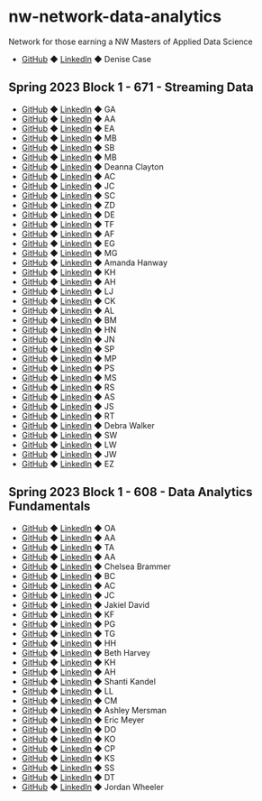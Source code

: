 # nw-network-data-analytics

Network for those earning a NW Masters of Applied Data Science

- [GitHub](https://github.com/denisecase) ◆ [LinkedIn](https://www.linkedin.com/in/denisecase) ◆ Denise Case

## Spring 2023 Block 1 - 671 - Streaming Data

 - [GitHub]() ◆ [LinkedIn]() ◆ GA
 - [GitHub]() ◆ [LinkedIn]() ◆ AA
 - [GitHub]() ◆ [LinkedIn]() ◆ EA
 - [GitHub]() ◆ [LinkedIn]() ◆ MB
 - [GitHub]() ◆ [LinkedIn]() ◆ SB
 - [GitHub]() ◆ [LinkedIn]() ◆ MB
 - [GitHub](https://github.com/declayton) ◆ [LinkedIn]() ◆ Deanna Clayton
 - [GitHub]() ◆ [LinkedIn]() ◆ AC
 - [GitHub]() ◆ [LinkedIn]() ◆ JC
 - [GitHub]() ◆ [LinkedIn]() ◆ SC
 - [GitHub]() ◆ [LinkedIn]() ◆ ZD
 - [GitHub]() ◆ [LinkedIn]() ◆ DE
 - [GitHub]() ◆ [LinkedIn]() ◆ TF
 - [GitHub]() ◆ [LinkedIn]() ◆ AF
 - [GitHub]() ◆ [LinkedIn]() ◆ EG
 - [GitHub]() ◆ [LinkedIn]() ◆ MG
 - [GitHub](https://github.com/mandi1120) ◆ [LinkedIn](https://www.linkedin.com/in/amandahanway/) ◆ Amanda Hanway
 - [GitHub]() ◆ [LinkedIn]() ◆ KH
 - [GitHub]() ◆ [LinkedIn]() ◆ AH
 - [GitHub]() ◆ [LinkedIn]() ◆ LJ
 - [GitHub]() ◆ [LinkedIn]() ◆ CK
 - [GitHub]() ◆ [LinkedIn]() ◆ AL
 - [GitHub]() ◆ [LinkedIn]() ◆ BM
 - [GitHub]() ◆ [LinkedIn]() ◆ HN
 - [GitHub]() ◆ [LinkedIn]() ◆ JN
 - [GitHub]() ◆ [LinkedIn]() ◆ SP
 - [GitHub]() ◆ [LinkedIn]() ◆ MP
 - [GitHub]() ◆ [LinkedIn]() ◆ PS
 - [GitHub]() ◆ [LinkedIn]() ◆ MS
 - [GitHub]() ◆ [LinkedIn]() ◆ RS
 - [GitHub]() ◆ [LinkedIn]() ◆ AS
 - [GitHub]() ◆ [LinkedIn]() ◆ JS
 - [GitHub]() ◆ [LinkedIn]() ◆ RT
 - [GitHub](https://github.com/ddwalk77) ◆ [LinkedIn](https://www.linkedin.com/in/ddw77/) ◆ Debra Walker
 - [GitHub]() ◆ [LinkedIn]() ◆ SW
 - [GitHub]() ◆ [LinkedIn]() ◆ LW
 - [GitHub]() ◆ [LinkedIn]() ◆ JW
 - [GitHub]() ◆ [LinkedIn]() ◆ EZ

## Spring 2023 Block 1 - 608 - Data Analytics Fundamentals

 - [GitHub]() ◆ [LinkedIn]() ◆ OA
 - [GitHub]() ◆ [LinkedIn]() ◆ AA
 - [GitHub]() ◆ [LinkedIn]() ◆ TA
 - [GitHub]() ◆ [LinkedIn]() ◆ AA
 - [GitHub](https://github.com/chelsbrammer) ◆ [LinkedIn](https://www.linkedin.com/in/chelsea-brammer-384b1bba/) ◆ Chelsea Brammer
 - [GitHub]() ◆ [LinkedIn]() ◆ BC
 - [GitHub]() ◆ [LinkedIn]() ◆ AC
 - [GitHub]() ◆ [LinkedIn]() ◆ JC
 - [GitHub](https://github.com/ss2jak) ◆ [LinkedIn](https://www.linkedin.com/in/jakiel10) ◆ Jakiel David
 - [GitHub]() ◆ [LinkedIn]() ◆ KF
 - [GitHub]() ◆ [LinkedIn]() ◆ PG
 - [GitHub]() ◆ [LinkedIn]() ◆ TG
 - [GitHub]() ◆ [LinkedIn]() ◆ HH
 - [GitHub](https://github.com/bethharvey) ◆ [LinkedIn](https://www.linkedin.com/in/beth-harvey-033991240/) ◆ Beth Harvey
 - [GitHub]() ◆ [LinkedIn]() ◆ KH
 - [GitHub]() ◆ [LinkedIn]() ◆ AH
 - [GitHub](https://github.com/Shantik998) ◆ [LinkedIn](https://www.linkedin.com/in/shanti-kandel-8a307513a/) ◆ Shanti Kandel
 - [GitHub]() ◆ [LinkedIn]() ◆ LL
 - [GitHub]() ◆ [LinkedIn]() ◆ CM
 - [GitHub](https://github.com/AMersman) ◆ [LinkedIn](https://www.linkedin.com/in/ashley-mersman/) ◆ Ashley Mersman
 - [GitHub](https://github.com/ericmeyer1) ◆ [LinkedIn](https://www.linkedin.com/in/ericmeyer123/) ◆ Eric Meyer
 - [GitHub]() ◆ [LinkedIn]() ◆ DO
 - [GitHub]() ◆ [LinkedIn]() ◆ KO
 - [GitHub]() ◆ [LinkedIn]() ◆ CP
 - [GitHub]() ◆ [LinkedIn]() ◆ KS
 - [GitHub]() ◆ [LinkedIn]() ◆ SS
 - [GitHub]() ◆ [LinkedIn]() ◆ DT
 - [GitHub](https://github.com/jordanwheeler7) ◆ [LinkedIn](https://www.linkedin.com/in/jordan-wheeler-8724a9195/) ◆ Jordan Wheeler
